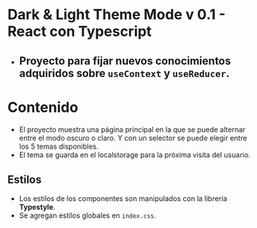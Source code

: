 # Dark & Light Theme Mode v 0.1 - React con Typescript
* ## Proyecto para fijar nuevos conocimientos adquiridos sobre `useContext` y `useReducer`.

# Contenido
* El proyecto muestra una página principal en la que se puede alternar entre el modo oscuro o claro. Y con un selector se puede elegir entre los 5 temas disponibles.
* El tema se guarda en el localstorage para la próxima visita del usuario.

## Estilos
* Los estilos de los componentes son manipulados con la librería **Typestyle**.
* Se agregan estilos globales en `index.css`.
